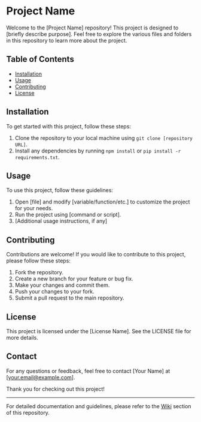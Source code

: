 # Project Name

Welcome to the [Project Name] repository! This project is designed to [briefly describe purpose]. Feel free to explore the various files and folders in this repository to learn more about the project.

## Table of Contents
- [Installation](#installation)
- [Usage](#usage)
- [Contributing](#contributing)
- [License](#license)

## Installation

To get started with this project, follow these steps:

1. Clone the repository to your local machine using `git clone [repository URL]`.
2. Install any dependencies by running `npm install` or `pip install -r requirements.txt`.

## Usage

To use this project, follow these guidelines:

1. Open [file] and modify [variable/function/etc.] to customize the project for your needs.
2. Run the project using [command or script].
3. [Additional usage instructions, if any]

## Contributing

Contributions are welcome! If you would like to contribute to this project, please follow these steps:

1. Fork the repository.
2. Create a new branch for your feature or bug fix.
3. Make your changes and commit them.
4. Push your changes to your fork.
5. Submit a pull request to the main repository.

## License

This project is licensed under the [License Name]. See the LICENSE file for more details.

## Contact

For any questions or feedback, feel free to contact [Your Name] at [your.email@example.com].

Thank you for checking out this project!

---

For detailed documentation and guidelines, please refer to the [Wiki](/wiki) section of this repository.